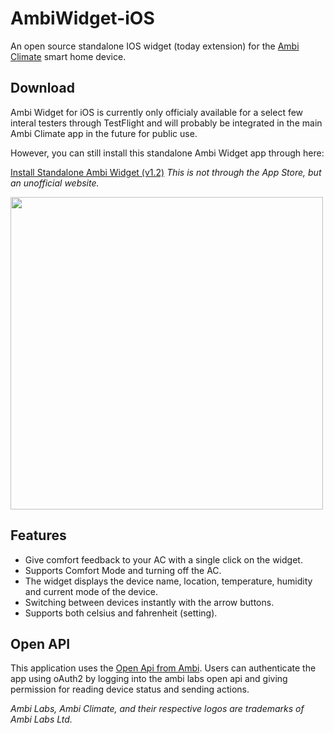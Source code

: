 # AmbiWidget-iOS
An open source standalone IOS widget (today extension) for the [Ambi Climate](http://www.ambiclimate.com) smart home device.

## Download
Ambi Widget for iOS is currently only officialy available for a select few interal testers through TestFlight and will probably be integrated in the main Ambi Climate app in the future for public use.

However, you can still install this standalone Ambi Widget app through here:

[Install Standalone Ambi Widget (v1.2)](http://www.brandonyuen.nl/apps/ios/ambiwidget/download)
*This is not through the App Store, but an unofficial website.*

<img src="https://github.com/TongLaiCha/AmbiWidget-iOS/blob/master/Screenshots/preview_image.jpeg?raw=true" height="500">

## Features
* Give comfort feedback to your AC with a single click on the widget.
* Supports Comfort Mode and turning off the AC.
* The widget displays the device name, location, temperature, humidity and current mode of the device.
* Switching between devices instantly with the arrow buttons.
* Supports both celsius and fahrenheit (setting).

## Open API
This application uses the [Open Api from Ambi](https://api.ambiclimate.com). Users can authenticate the app using oAuth2 by logging into the ambi labs open api and giving permission for reading device status and sending actions.

*Ambi Labs, Ambi Climate, and their respective logos are trademarks of Ambi Labs Ltd.*
